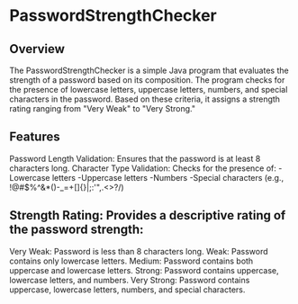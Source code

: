 # PasswordStrengthChecker

## Overview
The PasswordStrengthChecker is a simple Java program that evaluates the strength of a password based on its composition. The program checks for the presence of lowercase letters, uppercase letters, numbers, and special characters in the password. Based on these criteria, it assigns a strength rating ranging from "Very Weak" to "Very Strong."

## Features
Password Length Validation: Ensures that the password is at least 8 characters long.
Character Type Validation: Checks for the presence of:
-Lowercase letters
-Uppercase letters
-Numbers
-Special characters (e.g., !@#$%^&*()-_=+[]{}|;:'",.<>?/)

## Strength Rating: Provides a descriptive rating of the password strength:
Very Weak: Password is less than 8 characters long.
Weak: Password contains only lowercase letters.
Medium: Password contains both uppercase and lowercase letters.
Strong: Password contains uppercase, lowercase letters, and numbers.
Very Strong: Password contains uppercase, lowercase letters, numbers, and special characters.
